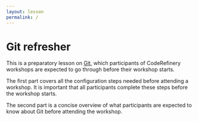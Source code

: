 ```yaml
---
layout: lesson
permalink: /
---
```


# Git refresher

This is a preparatory lesson on [Git](https://git-scm.com/), which participants 
of CodeRefinery workshops are expected to go through before their workshop starts. 

The first part covers all the configuration steps needed before attending a 
workshop. It is important that all participants complete these steps before the workshop
starts.

The second part is a concise overview of what participants are expected to know 
about Git before attending the workshop. 


